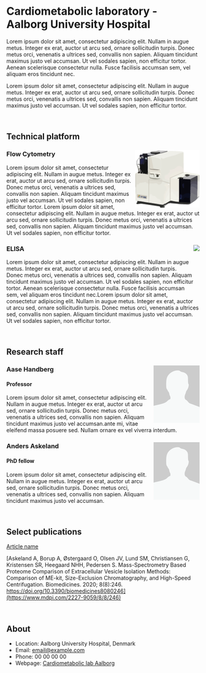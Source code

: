 [//]: # (Title/laboratory name)
[//]: # (How to edit: Write your title after "#")
# Cardiometabolic laboratory - Aalborg University Hospital

[//]: # (Laboratory text)
[//]: # (How to edit: Write a short description below this)
Lorem ipsum dolor sit amet, consectetur adipiscing elit. Nullam in augue metus. Integer ex erat, auctor ut arcu sed, ornare sollicitudin turpis. Donec metus orci, venenatis a ultrices sed, convallis non sapien. Aliquam tincidunt maximus justo vel accumsan. Ut vel sodales sapien, non efficitur tortor. Aenean scelerisque consectetur nulla. Fusce facilisis accumsan sem, vel aliquam eros tincidunt nec.

Lorem ipsum dolor sit amet, consectetur adipiscing elit. Nullam in augue metus. Integer ex erat, auctor ut arcu sed, ornare sollicitudin turpis. Donec metus orci, venenatis a ultrices sed, convallis non sapien. Aliquam tincidunt maximus justo vel accumsan. Ut vel sodales sapien, non efficitur tortor. 

[//]: # (Layout - Linebreak \(Do not remove\)) 
<br /> 




[//]: # (Subtitle/technical platform - Try to keep consistent with other groups/descriptions.)
## Technical platform

[//]: # (Apparatus name)
[//]: # (How to edit: Write name of apparatus after "###" and edit image by altering the path after "img scr=". Do not edit align or height.)
### Flow Cytometry <img src="https://github.com/AndersAskeland/DSEV/blob/main/graphics/flow_cytometer.png" align="right" height="150"/>

[//]: # (Apparatus description)
[//]: # (How to edit: Write description of method below this) 
Lorem ipsum dolor sit amet, consectetur adipiscing elit. Nullam in augue metus. Integer ex erat, auctor ut arcu sed, ornare sollicitudin turpis. Donec metus orci, venenatis a ultrices sed, convallis non sapien. Aliquam tincidunt maximus justo vel accumsan. Ut vel sodales sapien, non efficitur tortor. Lorem ipsum dolor sit amet, consectetur adipiscing elit. Nullam in augue metus. Integer ex erat, auctor ut arcu sed, ornare sollicitudin turpis. Donec metus orci, venenatis a ultrices sed, convallis non sapien. Aliquam tincidunt maximus justo vel accumsan. Ut vel sodales sapien, non efficitur tortor. 


[//]: # (Another example)
### ELISA <img src="https://fakeimg.pl/120x150/" align="right" height="150"/>
Lorem ipsum dolor sit amet, consectetur adipiscing elit. Nullam in augue metus. Integer ex erat, auctor ut arcu sed, ornare sollicitudin turpis. Donec metus orci, venenatis a ultrices sed, convallis non sapien. Aliquam tincidunt maximus justo vel accumsan. Ut vel sodales sapien, non efficitur tortor. Aenean scelerisque consectetur nulla. Fusce facilisis accumsan sem, vel aliquam eros tincidunt nec.Lorem ipsum dolor sit amet, consectetur adipiscing elit. Nullam in augue metus. Integer ex erat, auctor ut arcu sed, ornare sollicitudin turpis. Donec metus orci, venenatis a ultrices sed, convallis non sapien. Aliquam tincidunt maximus justo vel accumsan. Ut vel sodales sapien, non efficitur tortor. 

[//]: # (Layout - Linebreak \(Do not remove\)) 
<br />




[//]: # (Subtitle/research staff - Try to keep consistent with other groups/descriptions.)
## Research staff

[//]: # (Person name)
[//]: # (How to edit: Write person name after "###". Write location of image after "img scr=". Do not edit align, height or width.)
### Aase Handberg <img src="https://github.com/AndersAskeland/DSEV/blob/main/graphics/placeholder_staff.png" align="right" height="150" width="120"/>

[//]: # (Person title)
[//]: # (How to edit: Write title of person after "####".) 
#### Professor

[//]: # (Person description)
[//]: # (How to edit: Write description of person below this) 
Lorem ipsum dolor sit amet, consectetur adipiscing elit. Nullam in augue metus. Integer ex erat, auctor ut arcu sed, ornare sollicitudin turpis. Donec metus orci, venenatis a ultrices sed, convallis non sapien. Aliquam tincidunt maximus justo vel accumsan.ante mi, vitae eleifend massa posuere sed. Nullam ornare ex vel viverra interdum.


[//]: # (Another example) 
### Anders Askeland <img src="https://github.com/AndersAskeland/DSEV/blob/main/graphics/placeholder_staff.png" align="right" height="150" width="120"/>
#### PhD fellow
Lorem ipsum dolor sit amet, consectetur adipiscing elit. Nullam in augue metus. Integer ex erat, auctor ut arcu sed, ornare sollicitudin turpis. Donec metus orci, venenatis a ultrices sed, convallis non sapien. Aliquam tincidunt maximus justo vel accumsan.


[//]: # (Layout - Linebreak \(Do not remove\)) 
<br />





[//]: # (Subtitle/Publications - Try to keep consistent with other groups/descriptions.)
[//]: # (How to edit: Write article name within [] and link within \(\). Use APA biblography/reference style.) 
## Select publications
[Article name](https://www.example.com)

[//]: # (Other example) 
[Askeland A, Borup A, Østergaard O, Olsen JV, Lund SM, Christiansen G, Kristensen SR, Heegaard NHH, Pedersen S. Mass-Spectrometry Based Proteome Comparison of Extracellular Vesicle Isolation Methods: Comparison of ME-kit, Size-Exclusion Chromatography, and High-Speed Centrifugation. Biomedicines. 2020; 8(8):246. https://doi.org/10.3390/biomedicines8080246](https://www.mdpi.com/2227-9059/8/8/246)

[//]: # (Layout - Linebreak \(Do not remove\)) 
<br />





[//]: # (Subtitle/About - Try to keep consistent with other groups/descriptions.)
[//]: # (How to edit: Write appropriate info after the "*".) 
## About
* Location: Aalborg University Hospital, Denmark
* Email: email@example.com
* Phone: 00 00 00 00
* Webpage: [Cardiometabolic lab Aalborg](www.example.com)
